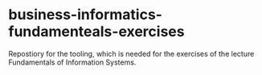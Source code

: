 # business-informatics-fundamenteals-exercises
Repostiory for the tooling, which is needed for the exercises of the lecture Fundamentals of Information Systems.
